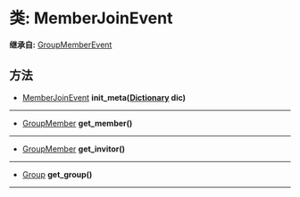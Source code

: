 # 类: MemberJoinEvent  
  
**继承自:** [GroupMemberEvent](GroupMemberEvent.md)  
  
## 方法 
  
- [MemberJoinEvent](MemberJoinEvent.md) **init_meta([Dictionary](https://docs.godotengine.org/en/latest/classes/class_dictionary.html) dic)**  
  
---  
  
- [GroupMember](GroupMember.md) **get_member()**  
  
---  
  
- [GroupMember](GroupMember.md) **get_invitor()**  
  
---  
  
- [Group](Group.md) **get_group()**  
  
---  
  

